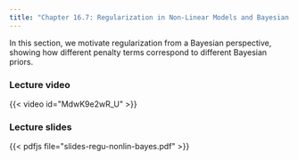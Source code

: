 ```yaml
---
title: "Chapter 16.7: Regularization in Non-Linear Models and Bayesian Priors"
---
```

In this section, we motivate regularization from a Bayesian perspective, showing how different penalty terms correspond to different Bayesian priors.

<!--more-->

### Lecture video

{{< video id="MdwK9e2wR_U" >}}

### Lecture slides

{{< pdfjs file="slides-regu-nonlin-bayes.pdf" >}}
